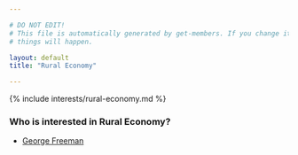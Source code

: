 ```yaml
---

# DO NOT EDIT!
# This file is automatically generated by get-members. If you change it, bad
# things will happen.

layout: default
title: "Rural Economy"

---
```


{% include interests/rural-economy.md %}

### Who is interested in Rural Economy?


* [George Freeman](members/george-freeman.html)
